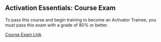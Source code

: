 ## Activation Essentials: Course Exam

To pass this course and begin training to become an Activator Trainee, you must pass this exam with a grade of 80% or better.

[Course Exam Link](http://courses.hotosm.org/mod/quiz/view.php?id=39)